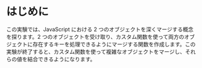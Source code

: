 # はじめに

この実験では、JavaScript における 2 つのオブジェクトを深くマージする概念を探ります。2 つのオブジェクトを受け取り、カスタム関数を使って両方のオブジェクトに存在するキーを処理できるようにマージする関数を作成します。この実験が終了すると、カスタム関数を使って複雑なオブジェクトをマージし、それらの値を結合できるようになります。
